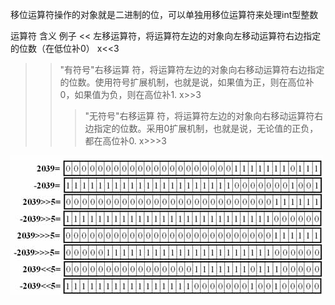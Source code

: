 移位运算符操作的对象就是二进制的位，可以单独用移位运算符来处理int型整数

运算符	含义	例子
<<	左移运算符，将运算符左边的对象向左移动运算符右边指定的位数（在低位补0）	x<<3
>>	"有符号"右移运算 符，将运算符左边的对象向右移动运算符右边指定的位数。使用符号扩展机制，也就是说，如果值为正，则在高位补0，如果值为负，则在高位补1.	x>>3
>>>	"无符号"右移运算 符，将运算符左边的对象向右移动运算符右边指定的位数。采用0扩展机制，也就是说，无论值的正负，都在高位补0.	x>>>3


![img.png](img.png)